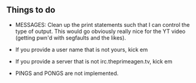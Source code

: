 ## Things to do
* MESSAGES: Clean up the print statements such that I can control the type of
  output.  This would go obviously really nice for the YT video (getting pwn'd
  with segfaults and the likes).

* If you provide a user name that is not yours, kick em

* If you provide a server that is not irc.theprimeagen.tv, kick em

* PINGS and PONGS are not implemented.

